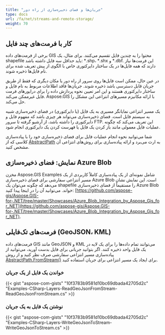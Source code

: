 ```yaml
---
title: "جریان‌ها و فضای ذخیره‌سازی از راه دور"
type: docs
url: /fa/net/streams-and-remote-storage/
weight: 70
---
```


## **کار با فرمت‌های چند فایل**
برخی از فرمت‌های داده GIS محتوا را به چندین فایل تقسیم می‌کنند. برای مثال، یک shapefile باید حداقل سه فایل داشته باشد: *.shp، *.shx و *.dbf. این فرمت‌ها نیاز دارند که همه فایل‌ها در یک ساختار دایرکتوری خاص با الگوی از پیش تعریف شده برای نام فایل‌ها ذخیره شوند.

در عین حال، ممکن است فایل‌ها روی سرور از راه دور یا مکان دیگری که فقط از طریق جریان قابل دسترسی باشد ذخیره شوند. جریان‌ها فاقد اطلاعات مربوط به نام فایل و ساختار دایرکتوری هستند و این امر تعیین نحوه پردازش داده را برای درایورهای فرمت فایل غیرممکن می‌کند. Aspose.GIS با ارائه مکانیزم مسیرهای انتزاعی این مشکل را حل می‌کند.

یک مسیر انتزاعی نمایانگر مسیری به یک فایل (یا دایرکتوری) در فضای ذخیره‌سازی شبیه به سیستم فایل است. فضای ذخیره‌سازی می‌تواند هر چیزی باشد که مفهوم فایل و دایرکتوری را داشته باشد، از آرشیو گرفته تا سرور FTP. این تعریف می‌کند که چگونه عملیات فایل معمولی مانند باز کردن یک فایل یا فهرست کردن یک دایرکتوری انجام شود.

شما می‌توانید نحوه انجام عملیات فایل برای فضای ذخیره‌سازی خود را با پیاده‌سازی کلاسی که از [AbstractPath](https://reference.aspose.com/gis/net/aspose.gis/abstractpath) به ارث می‌برد و ارائه پیاده‌سازی برای روش‌های انتزاعی آن مشخص کنید.
## **نمایش: فضای ذخیره‌سازی Azure Blob**
مخزن Aspose.GIS Examples شامل نمونه‌ای از یک پیاده‌سازی کاملاً کاربردی از یک مسیر انتزاعی سفارشی برای فضای ذخیره‌سازی Azure Blob است. این نمایش نشان می‌دهد که چگونه می‌توان یک shapefile را مستقیماً از فضای ذخیره‌سازی Azure Blob خواند. می‌توانید آن را در اینجا پیدا کنید: [https://github.com/aspose-gis/Aspose.GIS-for-.NET/tree/master/Showcases/Azure_Blob_Integration_by_Aspose_Gis_for_NET](https://github.com/aspose-gis/Aspose.GIS-for-.NET/tree/master/Showcases/Azure_Blob_Integration_by_Aspose_Gis_for_NET).
## **فرمت‌های تک‌فایلی (GeoJSON، KML)**
فرمت‌های داده GIS مانند GeoJSON و KML می‌توانند تمام داده‌ها را برای یک لایه در یک فایل واحد ذخیره کنند. اگر بتوانید جریانی برای فایل بدست آورید، می‌توانید از پیاده‌سازی مسیر انتزاعی سفارشی صرف نظر کنید و از روش [AbstractPath.FromStream()](https://reference.aspose.com/gis/net/aspose.gis/abstractpath/methods/fromstream) برای ایجاد یک مسیر انتزاعی برای جریان استفاده کنید.
### **خواندن یک فایل از یک جریان**
{{< gist "aspose-com-gists" "10f3783b9581d10bc69dbada42705d2c" "Examples-CSharp-Layers-ReadGeoJsonFromStream-ReadGeoJsonFromStream.cs" >}}
### **نوشتن یک فایل به یک جریان**
{{< gist "aspose-com-gists" "10f3783b9581d10bc69dbada42705d2c" "Examples-CSharp-Layers-WriteGeoJsonToStream-WriteGeoJsonToStream.cs" >}}

